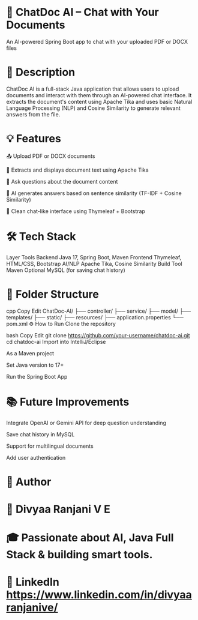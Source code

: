 # 🧠 ChatDoc AI – Chat with Your Documents
An AI-powered Spring Boot app to chat with your uploaded PDF or DOCX files

# 📌 Description
ChatDoc AI is a full-stack Java application that allows users to upload documents and interact with them through an AI-powered chat interface. It extracts the document's content using Apache Tika and uses basic Natural Language Processing (NLP) and Cosine Similarity to generate relevant answers from the file.

# 💡 Features
📤 Upload PDF or DOCX documents

📄 Extracts and displays document text using Apache Tika

💬 Ask questions about the document content

🤖 AI generates answers based on sentence similarity (TF-IDF + Cosine Similarity)

🧾 Clean chat-like interface using Thymeleaf + Bootstrap

# 🛠️ Tech Stack
Layer	Tools
Backend	Java 17, Spring Boot, Maven
Frontend	Thymeleaf, HTML/CSS, Bootstrap
AI/NLP	Apache Tika, Cosine Similarity
Build Tool	Maven
Optional	MySQL (for saving chat history)


# 📁 Folder Structure
cpp
Copy
Edit
ChatDoc-AI/
├── controller/
├── service/
├── model/
├── templates/
├── static/
├── resources/
├── application.properties
└── pom.xml
⚙️ How to Run
Clone the repository

bash
Copy
Edit
git clone https://github.com/your-username/chatdoc-ai.git
cd chatdoc-ai
Import into IntelliJ/Eclipse

As a Maven project

Set Java version to 17+

Run the Spring Boot App

# 📚 Future Improvements
Integrate OpenAI or Gemini API for deep question understanding

Save chat history in MySQL

Support for multilingual documents

Add user authentication

# 🙌 Author
# 👤 Divyaa Ranjani V E
# 🎓 Passionate about AI, Java Full Stack & building smart tools.
# 🔗 LinkedIn https://www.linkedin.com/in/divyaaranjanive/

